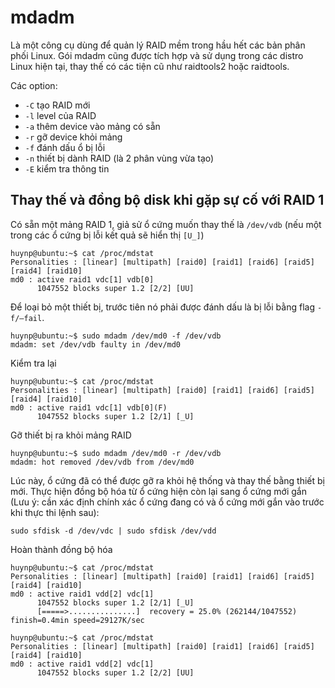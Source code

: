 # mdadm
Là một công cụ dùng để quản lý RAID mềm trong hầu hết các bản phân phối Linux. Gói mdadm cũng được tích hợp và sử dụng trong các distro Linux hiện tại, thay thế có các tiện cũ như raidtools2 hoặc raidtools.

Các option:
- `-C` tạo RAID mới
- `-l` level của RAID
- `-a` thêm device vào mảng có sẵn
- `-r` gỡ device khỏi mảng
- `-f` đánh dấu ổ bị lỗi
- `-n` thiết bị dành RAID (là 2 phân vùng vừa tạo)
- `-E` kiểm tra thông tin

## Thay thế và đồng bộ disk khi gặp sự cố với RAID 1
Có sẵn một mảng RAID 1, giả sử ổ cứng muốn thay thế là `/dev/vdb` (nếu một trong các ổ cứng bị lỗi kết quả sẽ hiển thị `[U_]`)

    huynp@ubuntu:~$ cat /proc/mdstat
    Personalities : [linear] [multipath] [raid0] [raid1] [raid6] [raid5] [raid4] [raid10] 
    md0 : active raid1 vdc[1] vdb[0]
          1047552 blocks super 1.2 [2/2] [UU]

Để loại bỏ một thiết bị, trước tiên nó phải được đánh dấu là bị lỗi bằng flag `-f/–fail`.

    huynp@ubuntu:~$ sudo mdadm /dev/md0 -f /dev/vdb
    mdadm: set /dev/vdb faulty in /dev/md0

Kiểm tra lại

    huynp@ubuntu:~$ cat /proc/mdstat
    Personalities : [linear] [multipath] [raid0] [raid1] [raid6] [raid5] [raid4] [raid10] 
    md0 : active raid1 vdc[1] vdb[0](F)
          1047552 blocks super 1.2 [2/1] [_U]

Gỡ thiết bị ra khỏi mảng RAID

    huynp@ubuntu:~$ sudo mdadm /dev/md0 -r /dev/vdb
    mdadm: hot removed /dev/vdb from /dev/md0

Lúc này, ổ cứng đã có thể được gỡ ra khỏi hệ thống và thay thế bằng thiết bị mới. 
Thực hiện đồng bộ hóa từ ổ cứng hiện còn lại sang ổ cứng mới gắn (Lưu ý: cần xác định chính xác ổ cứng đang có và ổ cứng mới gắn vào trước khi thực thi lệnh sau):

    sudo sfdisk -d /dev/vdc | sudo sfdisk /dev/vdd

Hoàn thành đồng bộ hóa
    
    huynp@ubuntu:~$ cat /proc/mdstat
    Personalities : [linear] [multipath] [raid0] [raid1] [raid6] [raid5] [raid4] [raid10] 
    md0 : active raid1 vdd[2] vdc[1]
          1047552 blocks super 1.2 [2/1] [_U]
          [=====>...............]  recovery = 25.0% (262144/1047552) finish=0.4min speed=29127K/sec

    huynp@ubuntu:~$ cat /proc/mdstat
    Personalities : [linear] [multipath] [raid0] [raid1] [raid6] [raid5] [raid4] [raid10] 
    md0 : active raid1 vdd[2] vdc[1]
          1047552 blocks super 1.2 [2/2] [UU]

